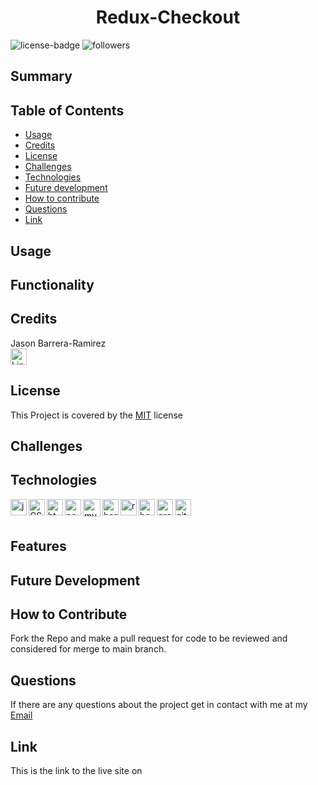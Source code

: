 <h1 align="center">Redux-Checkout</h1> 
  
[LinkedIn]: https://www.linkedin.com/in/jason-barrera-ramirez-b2a473204/
![license-badge](https://img.shields.io/badge/License-MIT-blueviolet)
![followers](https://img.shields.io/github/followers/jbramirez03?style=social)

[mit]: https://choosealicense.com/licenses/mit/

## Summary

## Table of Contents

- [Usage](#usage)
- [Credits](#credits)
- [License](#license)
- [Challenges](#challenges)
- [Technologies](#technologies)
- [Future development](#future-development)
- [How to contribute](#how-to-contribute)
- [Questions](#questions)
- [Link](#link)

## Usage

## Functionality

## Credits

Jason Barrera-Ramirez<br>
[<img aling="left" width="26px" alt="LinkedIn" src="https://user-images.githubusercontent.com/82244776/128110957-497edff3-59dc-41d6-89bc-be7570e441fe.png">][linkedin]<br>

## License

This Project is covered by the [MIT] license

## Challenges

## Technologies

[<img align="left" width="26px" alt="javascript" src="https://user-images.githubusercontent.com/82244776/132110201-fd810d53-561a-490f-a690-1735d4479281.png">][javascript]
[<img align="left" width="26px" alt="CSS" src="https://user-images.githubusercontent.com/82244776/132110242-a351f140-471c-4447-a513-91c2b8a166d7.png">][css]
[<img align="left" width="26px" alt="html" src="https://user-images.githubusercontent.com/82244776/132110258-65db95d8-f35b-4a2d-a091-8051a6b6f4f2.png">][html]
[<img align="left" width="26px" alt="nodejs" src="https://user-images.githubusercontent.com/82244776/134751947-5908a635-9d69-4dc7-8c4c-aeb9ea0fce66.png">][node]
[<img align="left" width="28px" alt="mysql" src="https://user-images.githubusercontent.com/82244776/137418230-eaf9e0c6-8be9-49e3-93c8-2246d4e7db42.png">][mongodb]
[<img align="left" width="26px" alt="heroku" src="https://user-images.githubusercontent.com/82244776/132110346-720c197f-d193-4c6f-b84d-e9dc0420bba9.png">][heroku]
[<img align='left' width='26px' alt='react' src='https://user-images.githubusercontent.com/82244776/137604115-dcc195ed-27dd-4fad-adf1-2fb635ae074e.png'>][react]
[<img align='left' width='26px' alt='bootstrap' src='https://user-images.githubusercontent.com/82244776/139557061-3fc54b2b-1db1-48a8-b699-8259d113ff21.png'>][bootstrap]
[<img align='left' width='26px' alt='graphql' src='https://user-images.githubusercontent.com/82244776/139560352-83ec0210-522a-47a6-b0e5-2ef317f6921f.png'>][graphql]
[<img align="left" width="26px" alt="github" src="https://user-images.githubusercontent.com/82244776/132110367-f5e3b9f5-b3cb-49c1-be7c-aded0df1b8c1.png">][github]<br><br>

[javascript]: https://developer.mozilla.org/en-US/docs/Web/JavaScript
[css]: https://developer.mozilla.org/en-US/docs/Web/CSS
[html]: https://developer.mozilla.org/en-US/docs/Web/HTML
[github]: https://docs.github.com/en
[react]: https://reactjs.org/docs/getting-started.html
[node]: https://nodejs.org/en/docs/
[mongodb]: https://www.mongodb.com/
[heroku]: https://devcenter.heroku.com/categories/reference
[bootstrap]: https://getbootstrap.com/docs/4.1/getting-started/introduction/
[graphql]: https://graphql.org/

## Features

## Future Development

## How to Contribute

Fork the Repo and make a pull request for code to be reviewed and considered for merge to main branch.

## Questions

If there are any questions about the project get in contact with me at my [Email](mailto:jason1287712@gmail.com)

## Link

This is the link to the live site on

